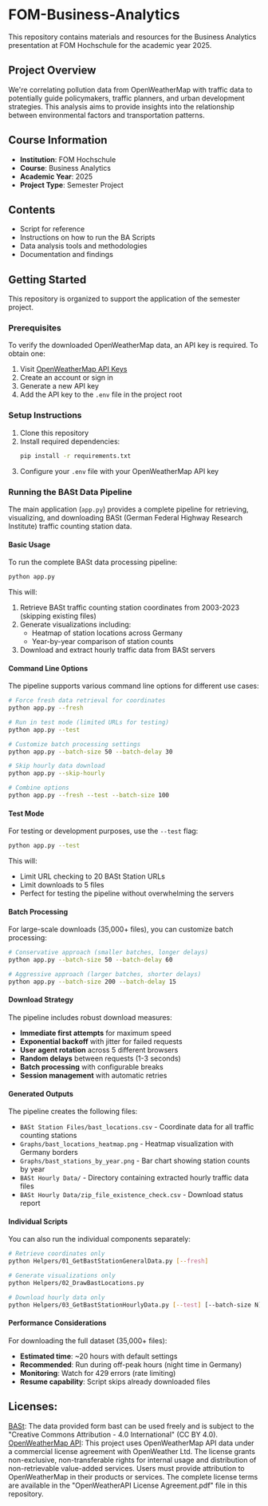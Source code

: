 # FOM-Business-Analytics

This repository contains materials and resources for the Business Analytics presentation at FOM Hochschule for the academic year 2025.

## Project Overview

We're correlating pollution data from OpenWeatherMap with traffic data to potentially guide policymakers, traffic planners, and urban development strategies. This analysis aims to provide insights into the relationship between environmental factors and transportation patterns.

## Course Information
- **Institution**: FOM Hochschule
- **Course**: Business Analytics
- **Academic Year**: 2025
- **Project Type**: Semester Project

## Contents
- Script for reference
- Instructions on how to run the BA Scripts
- Data analysis tools and methodologies
- Documentation and findings

## Getting Started

This repository is organized to support the application of the semester project.

### Prerequisites

To verify the downloaded OpenWeatherMap data, an API key is required. To obtain one:

1. Visit [OpenWeatherMap API Keys](https://home.openweathermap.org/api_keys)
2. Create an account or sign in
3. Generate a new API key
4. Add the API key to the `.env` file in the project root

### Setup Instructions

1. Clone this repository
2. Install required dependencies:
   ```bash
   pip install -r requirements.txt
   ```
3. Configure your `.env` file with your OpenWeatherMap API key

### Running the BASt Data Pipeline

The main application (`app.py`) provides a complete pipeline for retrieving, visualizing, and downloading BASt (German Federal Highway Research Institute) traffic counting station data.

#### Basic Usage

To run the complete BASt data processing pipeline:

```bash
python app.py
```

This will:
1. Retrieve BASt traffic counting station coordinates from 2003-2023 (skipping existing files)
2. Generate visualizations including:
   - Heatmap of station locations across Germany
   - Year-by-year comparison of station counts
3. Download and extract hourly traffic data from BASt servers

#### Command Line Options

The pipeline supports various command line options for different use cases:

```bash
# Force fresh data retrieval for coordinates
python app.py --fresh

# Run in test mode (limited URLs for testing)
python app.py --test

# Customize batch processing settings
python app.py --batch-size 50 --batch-delay 30

# Skip hourly data download
python app.py --skip-hourly

# Combine options
python app.py --fresh --test --batch-size 100
```

#### Test Mode

For testing or development purposes, use the `--test` flag:

```bash
python app.py --test
```

This will:
- Limit URL checking to 20 BASt Station URLs
- Limit downloads to 5 files
- Perfect for testing the pipeline without overwhelming the servers

#### Batch Processing

For large-scale downloads (35,000+ files), you can customize batch processing:

```bash
# Conservative approach (smaller batches, longer delays)
python app.py --batch-size 50 --batch-delay 60

# Aggressive approach (larger batches, shorter delays)
python app.py --batch-size 200 --batch-delay 15
```

#### Download Strategy

The pipeline includes robust download measures:
- **Immediate first attempts** for maximum speed
- **Exponential backoff** with jitter for failed requests
- **User agent rotation** across 5 different browsers
- **Random delays** between requests (1-3 seconds)
- **Batch processing** with configurable breaks
- **Session management** with automatic retries

#### Generated Outputs

The pipeline creates the following files:
- `BASt Station Files/bast_locations.csv` - Coordinate data for all traffic counting stations
- `Graphs/bast_locations_heatmap.png` - Heatmap visualization with Germany borders
- `Graphs/bast_stations_by_year.png` - Bar chart showing station counts by year
- `BASt Hourly Data/` - Directory containing extracted hourly traffic data files
- `BASt Hourly Data/zip_file_existence_check.csv` - Download status report

#### Individual Scripts

You can also run the individual components separately:

```bash
# Retrieve coordinates only
python Helpers/01_GetBastStationGeneralData.py [--fresh]

# Generate visualizations only
python Helpers/02_DrawBastLocations.py

# Download hourly data only
python Helpers/03_GetBastStationHourlyData.py [--test] [--batch-size N] [--batch-delay N]
```

#### Performance Considerations

For downloading the full dataset (35,000+ files):
- **Estimated time**: ~20 hours with default settings
- **Recommended**: Run during off-peak hours (night time in Germany)
- **Monitoring**: Watch for 429 errors (rate limiting)
- **Resume capability**: Script skips already downloaded files

## Licenses:

[BASt](https://www.bast.de/): The data provided form bast can be used freely and is subject to the "Creative Commons Attribution - 4.0 International" (CC BY 4.0).
[OpenWeatherMap API](https://openweathermap.org/api): This project uses OpenWeatherMap API data under a commercial license agreement with OpenWeather Ltd. The license grants non-exclusive, non-transferable rights for internal usage and distribution of non-retrievable value-added services. Users must provide attribution to OpenWeatherMap in their products or services. The complete license terms are available in the "OpenWeatherAPI License Agreement.pdf" file in this repository.